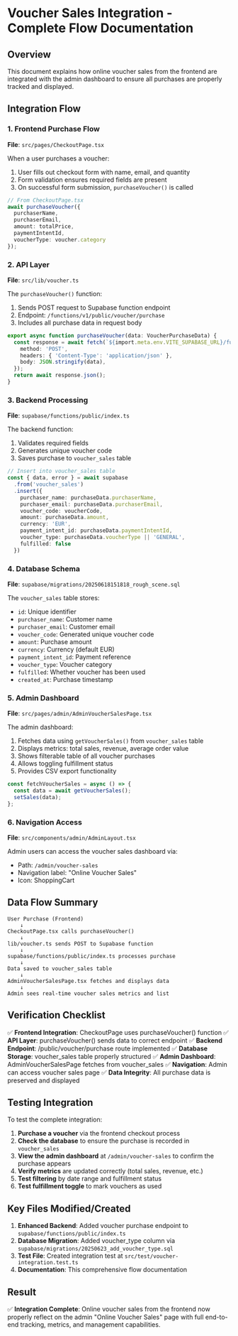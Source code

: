 # Voucher Sales Integration - Complete Flow Documentation

## Overview
This document explains how online voucher sales from the frontend are integrated with the admin dashboard to ensure all purchases are properly tracked and displayed.

## Integration Flow

### 1. Frontend Purchase Flow
**File**: `src/pages/CheckoutPage.tsx`

When a user purchases a voucher:
1. User fills out checkout form with name, email, and quantity
2. Form validation ensures required fields are present
3. On successful form submission, `purchaseVoucher()` is called

```typescript
// From CheckoutPage.tsx
await purchaseVoucher({
  purchaserName,
  purchaserEmail,
  amount: totalPrice,
  paymentIntentId,
  voucherType: voucher.category
});
```

### 2. API Layer
**File**: `src/lib/voucher.ts`

The `purchaseVoucher()` function:
1. Sends POST request to Supabase function endpoint
2. Endpoint: `/functions/v1/public/voucher/purchase`
3. Includes all purchase data in request body

```typescript
export async function purchaseVoucher(data: VoucherPurchaseData) {
  const response = await fetch(`${import.meta.env.VITE_SUPABASE_URL}/functions/v1/public/voucher/purchase`, {
    method: 'POST',
    headers: { 'Content-Type': 'application/json' },
    body: JSON.stringify(data),
  });
  return await response.json();
}
```

### 3. Backend Processing
**File**: `supabase/functions/public/index.ts`

The backend function:
1. Validates required fields
2. Generates unique voucher code
3. Saves purchase to `voucher_sales` table

```typescript
// Insert into voucher_sales table
const { data, error } = await supabase
  .from('voucher_sales')
  .insert({
    purchaser_name: purchaseData.purchaserName,
    purchaser_email: purchaseData.purchaserEmail,
    voucher_code: voucherCode,
    amount: purchaseData.amount,
    currency: 'EUR',
    payment_intent_id: purchaseData.paymentIntentId,
    voucher_type: purchaseData.voucherType || 'GENERAL',
    fulfilled: false
  })
```

### 4. Database Schema
**File**: `supabase/migrations/20250618151818_rough_scene.sql`

The `voucher_sales` table stores:
- `id`: Unique identifier
- `purchaser_name`: Customer name
- `purchaser_email`: Customer email
- `voucher_code`: Generated unique voucher code
- `amount`: Purchase amount
- `currency`: Currency (default EUR)
- `payment_intent_id`: Payment reference
- `voucher_type`: Voucher category
- `fulfilled`: Whether voucher has been used
- `created_at`: Purchase timestamp

### 5. Admin Dashboard
**File**: `src/pages/admin/AdminVoucherSalesPage.tsx`

The admin dashboard:
1. Fetches data using `getVoucherSales()` from `voucher_sales` table
2. Displays metrics: total sales, revenue, average order value
3. Shows filterable table of all voucher purchases
4. Allows toggling fulfillment status
5. Provides CSV export functionality

```typescript
const fetchVoucherSales = async () => {
  const data = await getVoucherSales();
  setSales(data);
};
```

### 6. Navigation Access
**File**: `src/components/admin/AdminLayout.tsx`

Admin users can access the voucher sales dashboard via:
- Path: `/admin/voucher-sales`
- Navigation label: "Online Voucher Sales"
- Icon: ShoppingCart

## Data Flow Summary

```
User Purchase (Frontend) 
    ↓
CheckoutPage.tsx calls purchaseVoucher()
    ↓
lib/voucher.ts sends POST to Supabase function
    ↓
supabase/functions/public/index.ts processes purchase
    ↓
Data saved to voucher_sales table
    ↓
AdminVoucherSalesPage.tsx fetches and displays data
    ↓
Admin sees real-time voucher sales metrics and list
```

## Verification Checklist

✅ **Frontend Integration**: CheckoutPage uses purchaseVoucher() function
✅ **API Layer**: purchaseVoucher() sends data to correct endpoint
✅ **Backend Endpoint**: /public/voucher/purchase route implemented
✅ **Database Storage**: voucher_sales table properly structured
✅ **Admin Dashboard**: AdminVoucherSalesPage fetches from voucher_sales
✅ **Navigation**: Admin can access voucher sales page
✅ **Data Integrity**: All purchase data is preserved and displayed

## Testing Integration

To test the complete integration:

1. **Purchase a voucher** via the frontend checkout process
2. **Check the database** to ensure the purchase is recorded in `voucher_sales`
3. **View the admin dashboard** at `/admin/voucher-sales` to confirm the purchase appears
4. **Verify metrics** are updated correctly (total sales, revenue, etc.)
5. **Test filtering** by date range and fulfillment status
6. **Test fulfillment toggle** to mark vouchers as used

## Key Files Modified/Created

1. **Enhanced Backend**: Added voucher purchase endpoint to `supabase/functions/public/index.ts`
2. **Database Migration**: Added voucher_type column via `supabase/migrations/20250623_add_voucher_type.sql`
3. **Test File**: Created integration test at `src/test/voucher-integration.test.ts`
4. **Documentation**: This comprehensive flow documentation

## Result

✅ **Integration Complete**: Online voucher sales from the frontend now properly reflect on the admin "Online Voucher Sales" page with full end-to-end tracking, metrics, and management capabilities.
